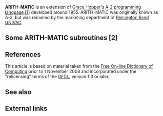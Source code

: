 **ARITH-MATIC** is an extension of [Grace Hopper][0]'s [A-2][1] [programming language][2],[\[1\]][3] developed around 1955\. ARITH-MATIC was originally known as A-3, but was renamed by the marketing department of [Remington Rand][4] [UNIVAC][5].

  
## Some ARITH-MATIC subroutines \[2\]

## References

This article is based on material taken from the [Free On-line Dictionary of Computing][6] prior to 1 November 2008 and incorporated under the "relicensing" terms of the [GFDL][7], version 1.3 or later.

## See also

## External links

[0]: /wiki/Grace_Hopper "Grace Hopper"
[1]: /wiki/A-2_(programming_language) "A-2 (programming language)"
[2]: /wiki/Programming_language "Programming language"
[3]: #cite_note-1
[4]: /wiki/Remington_Rand "Remington Rand"
[5]: /wiki/UNIVAC "UNIVAC"
[6]: /wiki/Free_On-line_Dictionary_of_Computing "Free On-line Dictionary of Computing"
[7]: /wiki/GNU_Free_Documentation_License "GNU Free Documentation License"
